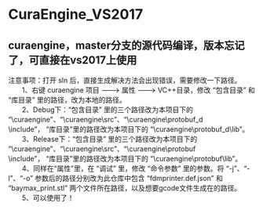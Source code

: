 # CuraEngine_VS2017
curaengine，master分支的源代码编译，版本忘记了，可直接在vs2017上使用
---------------
注意事项：打开 sln 后，直接生成解决方法会出现错误，需要修改一下路径。<br>
　　1、右键 curaengine 项目 ---> 属性 ---> VC++目录，修改 “包含目录” 和 “库目录” 里的路径，改为本地的路径。<br>
　　2、Debug下：“包含目录” 里的三个路径改为本项目下的 “\curaengine”、“\curaengine\src”、“\curaengine\protobuf_d<br>\include”， “库目录”里的路径改为本项目下的 “\curaengine\protobuf_d\lib”。<br>
　　3、Release下：“包含目录” 里的三个路径改为本项目下的 “\curaengine”、“\curaengine\src”、“\curaengine\protobuf<br>\include”， “库目录”里的路径改为本项目下的 “\curaengine\protobuf\lib”。<br>
　　4、同样在“属性”里，在 “调试” 里，修改 “命令参数” 里的参数。将 “-j”、“-l”、“-o” 参数后的路径分别改为此仓库中包含 “fdmprinter.def.json” 和 “baymax_print.stl” 两个文件所在路径，以及想要gcode文件生成在的路径。<br>
　　5、可以使用了！
